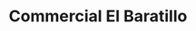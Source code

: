 ---
title: "Commercial El Baratillo"
url: /puerto-callao/commercial-el-baratillo/
shop: hardware
---